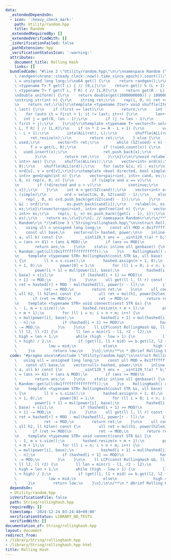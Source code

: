 ```yaml
---
data:
  _extendedDependsOn:
  - icon: ':heavy_check_mark:'
    path: Utility/random.hpp
    title: Random
  _extendedRequiredBy: []
  _extendedVerifiedWith: []
  _isVerificationFailed: false
  _pathExtension: hpp
  _verificationStatusIcon: ':warning:'
  attributes:
    document_title: Rolling Hash
    links: []
  bundledCode: "#line 2 \"Utility/random.hpp\"\n\r\nnamespace Random {\r\nmt19937_64\
    \ randgen(chrono::steady_clock::now().time_since_epoch().count());\r\nusing u64\
    \ = unsigned long long;\r\nu64 get() {\r\n    return randgen();\r\n}\r\ntemplate\
    \ <typename T> T get(T L) { // [0,L]\r\n    return get() % (L + 1);\r\n}\r\ntemplate\
    \ <typename T> T get(T L, T R) { // [L,R]\r\n    return get(R - L) + L;\r\n}\r\
    \ndouble uniform() {\r\n    return double(get(1000000000)) / 1000000000;\r\n}\r\
    \nstring str(int n) {\r\n    string ret;\r\n    rep(i, 0, n) ret += get('a', 'z');\r\
    \n    return ret;\r\n}\r\ntemplate <typename Iter> void shuffle(Iter first, Iter\
    \ last) {\r\n    if (first == last)\r\n        return;\r\n    int len = 1;\r\n\
    \    for (auto it = first + 1; it != last; it++) {\r\n        len++;\r\n     \
    \   int j = get(0, len - 1);\r\n        if (j != len - 1)\r\n            iter_swap(it,\
    \ first + j);\r\n    }\r\n}\r\ntemplate <typename T> vector<T> select(int n, T\
    \ L, T R) { // [L,R]\r\n    if (n * 2 >= R - L + 1) {\r\n        vector<T> ret(R\
    \ - L + 1);\r\n        iota(ALL(ret), L);\r\n        shuffle(ALL(ret));\r\n  \
    \      ret.resize(n);\r\n        return ret;\r\n    } else {\r\n        unordered_set<T>\
    \ used;\r\n        vector<T> ret;\r\n        while (SZ(used) < n) {\r\n      \
    \      T x = get(L, R);\r\n            if (!used.count(x)) {\r\n             \
    \   used.insert(x);\r\n                ret.push_back(x);\r\n            }\r\n\
    \        }\r\n        return ret;\r\n    }\r\n}\r\n\r\nvoid relabel(int n, vector<pair<int,\
    \ int>> &es) {\r\n    shuffle(ALL(es));\r\n    vector<int> ord(n);\r\n    iota(ALL(ord),\
    \ 0);\r\n    shuffle(ALL(ord));\r\n    for (auto &[u, v] : es)\r\n        u =\
    \ ord[u], v = ord[v];\r\n}\r\ntemplate <bool directed, bool simple> vector<pair<int,\
    \ int>> genGraph(int n) {\r\n    vector<pair<int, int>> cand, es;\r\n    rep(u,\
    \ 0, n) rep(v, 0, n) {\r\n        if (simple and u == v)\r\n            continue;\r\
    \n        if (!directed and u > v)\r\n            continue;\r\n        cand.push_back({u,\
    \ v});\r\n    }\r\n    int m = get(SZ(cand));\r\n    vector<int> ord;\r\n    if\
    \ (simple)\r\n        ord = select(m, 0, SZ(cand) - 1);\r\n    else {\r\n    \
    \    rep(_, 0, m) ord.push_back(get(SZ(cand) - 1));\r\n    }\r\n    for (auto\
    \ &i : ord)\r\n        es.push_back(cand[i]);\r\n    relabel(n, es);\r\n    return\
    \ es;\r\n}\r\nvector<pair<int, int>> genTree(int n) {\r\n    vector<pair<int,\
    \ int>> es;\r\n    rep(i, 1, n) es.push_back({get(i - 1), i});\r\n    relabel(n,\
    \ es);\r\n    return es;\r\n}\r\n}; // namespace Random\r\n\r\n/**\r\n * @brief\
    \ Random\r\n */\n#line 3 \"String/rollinghash.hpp\"\n\nstruct RollingHash {\n\
    \    using ull = unsigned long long;\n    const ull MOD = 0x1fffffffffffffff;\n\
    \    const ull base;\n    vector<ull> hashed, power;\n\n    inline ull mul(ull\
    \ a, ull b) const {\n        __uint128_t ans = __uint128_t(a) * b;\n        ans\
    \ = (ans >> 61) + (ans & MOD);\n        if (ans >= MOD)\n            ans -= MOD;\n\
    \        return ans;\n    }\n\n    static inline ull genbase() {\n        return\
    \ Random::get(ull(0x1fffffffffffffff));\n    }\n    RollingHash() = default;\n\
    \n    template <typename STR> RollingHash(const STR &s, ull base) : base(base)\
    \ {\n        ll n = s.size();\n        hashed.assign(n + 1, 0);\n        power.assign(n\
    \ + 1, 0);\n        power[0] = 1;\n        for (ll i = 0; i < n; i++) {\n    \
    \        power[i + 1] = mul(power[i], base);\n            hashed[i + 1] = mul(hashed[i],\
    \ base) + s[i];\n            if (hashed[i + 1] >= MOD)\n                hashed[i\
    \ + 1] -= MOD;\n        }\n    }\n\n    ull get(ll l, ll r) const {\n        ull\
    \ ret = hashed[r] + MOD - mul(hashed[l], power[r - l]);\n        if (ret >= MOD)\n\
    \            ret -= MOD;\n        return ret;\n    }\n\n    ull connect(ull h1,\
    \ ull h2, ll h2len) const {\n        ull ret = mul(h1, power[h2len]) + h2;\n \
    \       if (ret >= MOD)\n            ret -= MOD;\n        return ret;\n    }\n\
    \n    template <typename STR> void connect(const STR &s) {\n        ll n = hashed.size()\
    \ - 1, m = s.size();\n        hashed.resize(n + m + 1);\n        power.resize(n\
    \ + m + 1);\n        for (ll i = n; i < n + m; i++) {\n            power[i + 1]\
    \ = mul(power[i], base);\n            hashed[i + 1] = mul(hashed[i], base) + s[i\
    \ - n];\n            if (hashed[i + 1] >= MOD)\n                hashed[i + 1]\
    \ -= MOD;\n        }\n    }\n\n    ll LCP(const RollingHash &b, ll l1, ll r1,\
    \ ll l2, ll r2) {\n        ll len = min(r1 - l1, r2 - l2);\n        ll low = -1,\
    \ high = len + 1;\n        while (high - low > 1) {\n            ll mid = (low\
    \ + high) / 2;\n            if (get(l1, l1 + mid) == b.get(l2, l2 + mid))\n  \
    \              low = mid;\n            else\n                high = mid;\n   \
    \     }\n        return low;\n    }\n};\n\n/**\n * @brief Rolling Hash\n */\n"
  code: "#pragma once\n#include \"Utility/random.hpp\"\n\nstruct RollingHash {\n \
    \   using ull = unsigned long long;\n    const ull MOD = 0x1fffffffffffffff;\n\
    \    const ull base;\n    vector<ull> hashed, power;\n\n    inline ull mul(ull\
    \ a, ull b) const {\n        __uint128_t ans = __uint128_t(a) * b;\n        ans\
    \ = (ans >> 61) + (ans & MOD);\n        if (ans >= MOD)\n            ans -= MOD;\n\
    \        return ans;\n    }\n\n    static inline ull genbase() {\n        return\
    \ Random::get(ull(0x1fffffffffffffff));\n    }\n    RollingHash() = default;\n\
    \n    template <typename STR> RollingHash(const STR &s, ull base) : base(base)\
    \ {\n        ll n = s.size();\n        hashed.assign(n + 1, 0);\n        power.assign(n\
    \ + 1, 0);\n        power[0] = 1;\n        for (ll i = 0; i < n; i++) {\n    \
    \        power[i + 1] = mul(power[i], base);\n            hashed[i + 1] = mul(hashed[i],\
    \ base) + s[i];\n            if (hashed[i + 1] >= MOD)\n                hashed[i\
    \ + 1] -= MOD;\n        }\n    }\n\n    ull get(ll l, ll r) const {\n        ull\
    \ ret = hashed[r] + MOD - mul(hashed[l], power[r - l]);\n        if (ret >= MOD)\n\
    \            ret -= MOD;\n        return ret;\n    }\n\n    ull connect(ull h1,\
    \ ull h2, ll h2len) const {\n        ull ret = mul(h1, power[h2len]) + h2;\n \
    \       if (ret >= MOD)\n            ret -= MOD;\n        return ret;\n    }\n\
    \n    template <typename STR> void connect(const STR &s) {\n        ll n = hashed.size()\
    \ - 1, m = s.size();\n        hashed.resize(n + m + 1);\n        power.resize(n\
    \ + m + 1);\n        for (ll i = n; i < n + m; i++) {\n            power[i + 1]\
    \ = mul(power[i], base);\n            hashed[i + 1] = mul(hashed[i], base) + s[i\
    \ - n];\n            if (hashed[i + 1] >= MOD)\n                hashed[i + 1]\
    \ -= MOD;\n        }\n    }\n\n    ll LCP(const RollingHash &b, ll l1, ll r1,\
    \ ll l2, ll r2) {\n        ll len = min(r1 - l1, r2 - l2);\n        ll low = -1,\
    \ high = len + 1;\n        while (high - low > 1) {\n            ll mid = (low\
    \ + high) / 2;\n            if (get(l1, l1 + mid) == b.get(l2, l2 + mid))\n  \
    \              low = mid;\n            else\n                high = mid;\n   \
    \     }\n        return low;\n    }\n};\n\n/**\n * @brief Rolling Hash\n */"
  dependsOn:
  - Utility/random.hpp
  isVerificationFile: false
  path: String/rollinghash.hpp
  requiredBy: []
  timestamp: '2024-12-24 03:24:48+09:00'
  verificationStatus: LIBRARY_NO_TESTS
  verifiedWith: []
documentation_of: String/rollinghash.hpp
layout: document
redirect_from:
- /library/String/rollinghash.hpp
- /library/String/rollinghash.hpp.html
title: Rolling Hash
---
```


